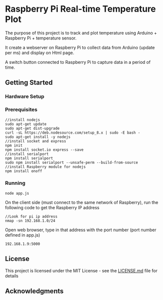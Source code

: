 # Raspberry Pi Real-time Temperature Plot

The purpose of this project is to track and plot temperature using Arduino + Raspberry Pi + temperature sensor.

It create a webserver on Raspberry Pi to collect data from Arduino (update per ms) and display on Html page.

A switch button connected to Raspberry Pi to capture data in a period of time.

## Getting Started

### Hardware Setup


### Prerequisites

```
//install nodejs
sudo apt-get update
sudo apt-get dist-upgrade
curl -sL https://deb.nodesource.com/setup_8.x | sudo -E bash -
sudo apt-get install -y nodejs
//install socket and express
npm init
npm install socket.io express --save
//install serialport
npm install serialport
sudo npm install serialport --unsafe-perm --build-from-source
//install Raspberry module for nodejs
npm install onoff
```

### Running

```
node app.js
```

On the client side (must connect to the same network of Raspberry), run the following
code to get the Raspberry IP address

```
//Look for pi ip address
nmap -sn 192.168.1.0/24
```

Open web browser, type in that address with the port number (port number defined in app.js)
```
192.168.1.9:5000
```
## License

This project is licensed under the MIT License - see the [LICENSE.md](LICENSE.md) file for details

## Acknowledgments
